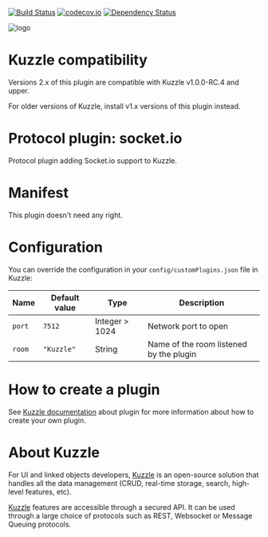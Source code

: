 [![Build Status](https://travis-ci.org/kuzzleio/kuzzle-plugin-socketio.svg?branch=master)](https://travis-ci.org/kuzzleio/kuzzle-plugin-socketio) [![codecov.io](http://codecov.io/github/kuzzleio/kuzzle-plugin-socketio/coverage.svg?branch=master)](http://codecov.io/github/kuzzleio/kuzzle?branch=master) [![Dependency Status](https://david-dm.org/kuzzleio/kuzzle-plugin-socketio.svg)](https://david-dm.org/kuzzleio/kuzzle-plugin-socketio)

![logo](https://raw.githubusercontent.com/kuzzleio/kuzzle/master/docs/images/logo.png)

# Kuzzle compatibility

Versions 2.x of this plugin are compatible with Kuzzle v1.0.0-RC.4 and upper.

For older versions of Kuzzle, install v1.x versions of this plugin instead.

# Protocol plugin: socket.io

Protocol plugin adding Socket.io support to Kuzzle.

# Manifest

This plugin doesn't need any right.

# Configuration

You can override the configuration in your `config/customPlugins.json` file in Kuzzle:

| Name | Default value | Type | Description                 |
|------|---------------|-----------|-----------------------------|
| ``port`` | ``7512`` | Integer > 1024 | Network port to open |
| ``room`` | ``"Kuzzle"`` | String | Name of the room listened by the plugin |

# How to create a plugin

See [Kuzzle documentation](https://github.com/kuzzleio/kuzzle/blob/master/docs/plugins.md) about plugin for more information about how to create your own plugin.

# About Kuzzle

For UI and linked objects developers, [Kuzzle](https://github.com/kuzzleio/kuzzle) is an open-source solution that handles all the data management
(CRUD, real-time storage, search, high-level features, etc).

[Kuzzle](https://github.com/kuzzleio/kuzzle) features are accessible through a secured API. It can be used through a large choice of protocols such as REST, Websocket or Message Queuing protocols.
